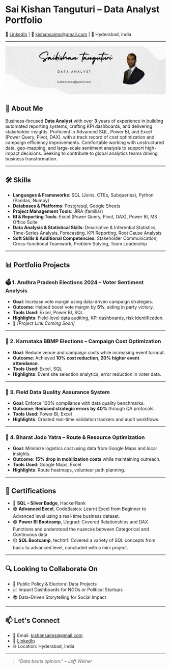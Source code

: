 # Sai Kishan Tanguturi – Data Analyst Portfolio

🔗 [LinkedIn](https://www.linkedin.com/in/saikishans) | 📧 kishansaims@gmail.com | 📍 Hyderabad, India

---
![Dashboard Preview](Saikishan.png)

## 🧠 About Me

Business-focused **Data Analyst** with over **3** years of experience in building automated reporting systems, crafting KPI dashboards, and delivering stakeholder insights. Proficient in Advanced SQL, Power BI, and Excel (Power Query, Pivot, DAX), with a track record of cost optimization and campaign efficiency improvements. Comfortable working with unstructured data, geo-mapping, and large-scale sentiment analysis to support high-impact decisions. Seeking to contribute to global analytics teams driving business transformation.

---

## 🛠️ Skills

- **Languages & Frameworks**: SQL (Joins, CTEs, Subqueries), Python (Pandas, Numpy)
- **Databases & Platforms**: Postgresql, Google Sheets
- **Project Management Tools**: JIRA (familiar)
- **BI & Reporting Tools**: Excel (Power Query, Pivot, DAX), Power BI, MS Office Suite
- **Data Analysis & Statistical Skills**: Descriptive & Inferential Statistics, Time-Series Analysis, Forecasting, KPI Reporting, Root Cause Analysis 
- **Soft Skills & Additional Competencies**: Stakeholder Communication, Cross-functional Teamwork, Problem Solving, Team Leadership

---

## 📊 Portfolio Projects

### 🗳️ 1. Andhra Pradesh Elections 2024 – Voter Sentiment Analysis
- **Goal**: Increase vote margin using data-driven campaign strategies.
- **Outcome**: Helped boost vote margin by **5%**, aiding in party victory.
- **Tools Used**: Excel, Power BI, SQL
- **Highlights**: Field-level data auditing, KPI dashboards, risk identification.
- 🔗 *[Project Link Coming Soon]*

---

### 📍 2. Karnataka BBMP Elections – Campaign Cost Optimization
- **Goal**: Reduce venue and campaign costs while increasing event turnout.
- **Outcome**: Achieved **10% cost reduction**, **20% higher event attendance**.
- **Tools Used**: Excel, SQL
- **Highlights**: Event site selection analytics, error reduction in voter data.

---

### 🧹 3. Field Data Quality Assurance System
- **Goal**: Enforce 100% compliance with data quality benchmarks.
- **Outcome**: **Reduced strategic errors by 40%** through QA protocols.
- **Tools Used**: Power BI, Excel
- **Highlights**: Created real-time validation trackers and audit workflows.

---

### 🧭 4. Bharat Jodo Yatra – Route & Resource Optimization
- **Goal**: Minimize logistics cost using data from Google Maps and local insights.
- **Outcome**: **15% drop in mobilization costs** while maintaining outreach.
- **Tools Used**: Google Maps, Excel
- **Highlights**: Route heatmaps, volunteer path planning.

---

## 📜 Certifications

- 🥈 **SQL – Silver Badge**, HackerRank
- 🟢 **Advanced Excel**, CodeBasics: Learnt Excel from Beginner to Advanced level using a real-time business dataset.
- 🟣 **Power BI Bootcamp**, Upgrad: Covered Relationships and DAX Functions and understood the nuances between Categorical and Continuous data
- 🟡 **SQL Bootcamp**, techtnf: Covered a variety of SQL concepts from basic to advanced level, concluded with a mini project.

---

## 🔍 Looking to Collaborate On

- 🎯 Public Policy & Electoral Data Projects
- 📈 Impact Dashboards for NGOs or Political Startups
- 📚 Data-Driven Storytelling for Social Impact

---

## 📫 Let's Connect

- 📧 Email: kishansaims@gmail.com
- 💼 [LinkedIn](https://www.linkedin.com/in/saikishans)
- 🌐 Location: Hyderabad, India

---

> _“Data beats opinion.” – Jeff Weiner_
